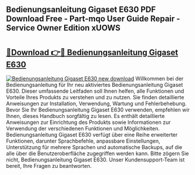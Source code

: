 ## Bedienungsanleitung Gigaset E630 PDF Download Free - Part-mqo User Guide Repair - Service Owner Edition xUOWS

# <h2><a href="http://df215o.blite.top/?on=Bedienungsanleitung+Gigaset+E630">🔗Download 👉🔴 Bedienungsanleitung Gigaset E630</a></h2>

[![Bedienungsanleitung Gigaset E630 new download](https://i.imgur.com/lujVjoI.png)](http://df215o.blite.top/?on=Bedienungsanleitung+Gigaset+E630)
Willkommen bei der Bedienungsanleitung für Ihr neu aktiviertes Bedienungsanleitung Gigaset E630. Dieser umfassende Leitfaden soll Ihnen helfen, alle Funktionen und Vorteile Ihres Produkts zu verstehen und zu nutzen. Sie finden detaillierte Anweisungen zur Installation, Verwendung, Wartung und Fehlerbehebung. Bevor Sie Ihr Bedienungsanleitung Gigaset E630 verwenden, empfehlen wir Ihnen, dieses Handbuch sorgfältig zu lesen. Es enthält detaillierte Anweisungen zur Einrichtung des Produkts sowie Informationen zur Verwendung der verschiedenen Funktionen und Möglichkeiten. Bedienungsanleitung Gigaset E630 verfügt über eine Reihe erweiterter Funktionen, darunter Sprachbefehle, anpassbare Einstellungen, Unterstützung für mehrere Sprachen und automatische Backups, auf die alle über die Benutzeroberfläche zugegriffen werden kann. Bitte zögern Sie nicht, Bedienungsanleitung Gigaset E630. Unser Kundensupport-Team ist bereit, Ihre Fragen zu beantworten.
